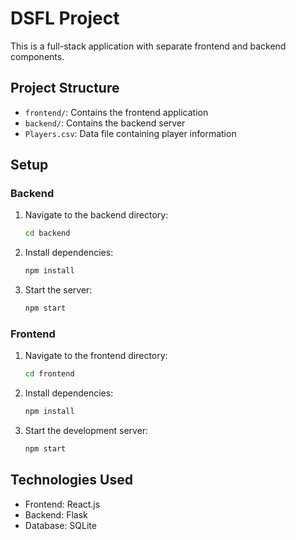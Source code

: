 # DSFL Project

This is a full-stack application with separate frontend and backend components.

## Project Structure

- `frontend/`: Contains the frontend application
- `backend/`: Contains the backend server
- `Players.csv`: Data file containing player information

## Setup

### Backend
1. Navigate to the backend directory:
   ```bash
   cd backend
   ```
2. Install dependencies:
   ```bash
   npm install
   ```
3. Start the server:
   ```bash
   npm start
   ```

### Frontend
1. Navigate to the frontend directory:
   ```bash
   cd frontend
   ```
2. Install dependencies:
   ```bash
   npm install
   ```
3. Start the development server:
   ```bash
   npm start
   ```

## Technologies Used

- Frontend: React.js
- Backend: Flask
- Database: SQLite 